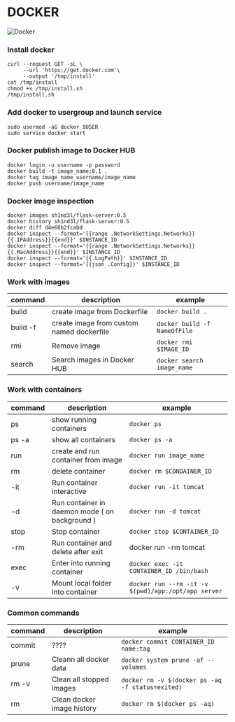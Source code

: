 # DOCKER

![Docker](https://avatars.githubusercontent.com/u/5429470?s=280&v=4)


### Install docker 

````shell
curl --request GET -sL \
     --url 'https;//get.docker.com'\
     --output '/tmp/install'
cat /tmp/install
chmod +x /tmp/install.sh
/tmp/install.sh
````

### Add docker to usergroup and launch service

``` shell
sudo usermod -aG docker $USER
sudo service docker start
```

### Docker publish image to Docker HUB

````shell
docker login -u username -p password
docker build -t image_name:0.1 .
docker tag image_name username/image_name
docker push username/image_name
````

### Docker image inspection

````shell
docker images sh1nd3l/flask-server:0.5 
docker history sh1nd3l/flask-server:0.5 
docker diff d4e68b2fcabd 
docker inspect --format='{{range .NetworkSettings.Networks}}{{.IPAddress}}{{end}}' $INSTANCE_ID
docker inspect --format='{{range .NetworkSettings.Networks}}{{.MacAddress}}{{end}}' $INSTANCE_ID
docker inspect --format='{{.LogPath}}' $INSTANCE_ID
docker inspect --format='{{json .Config}}' $INSTANCE_ID
````

### Work with images

| command  | description                               | example                                 |
|----------|-------------------------------------------|-----------------------------------------|
| build    | create image from Dockerfile              | <code>docker build .</code>             |
| build -f | create image from custom named dockerfile | <code>docker build -f NameOfFile</code> |
| rmi      | Remove image                              | <code>docker rmi $IMAGE_ID</code>       |
| search   | Search images in Docker HUB               | <code>docker search image_name </code>  |

### Work with containers

| command | description                                    | example                                                        |
|---------|------------------------------------------------|----------------------------------------------------------------|
| ps      | show running containers                        | <code>docker ps</code>                                         |
| ps -a   | show all containers                            | <code>docker ps -a </code>                                     |
| run     | create and run container from image            | <code>docker run image_name</code>                             |
| rm      | delete container                               | <code>docker rm $CONDAINER_ID</code>                           |
| -it     | Run container interactive                      | <code>docker run -it tomcat</code>                             |
| -d      | Run container in daemon mode ( on background ) | <code>docker run -d tomcat</code>                              |
| stop    | Stop container                                 | <code>docker stop $CONTAINER_ID </code>                        |
| -rm     | Run container and delete after exit            | docker run -rm tomcat                                          |
| exec    | Enter into running container                   | <code>docker exec -it CONTAINER_ID /bin/bash</code>            |
| -v      | Mount local folder into container              | <code>docker run --rm -it -v $(pwd)/app:/opt/app server</code> |

### Common commands

| command | description                | example                                                     |
|---------|----------------------------|-------------------------------------------------------------|
| commit  | ????                       | <code>docker commit CONTAINER_ID name:tag</code>            |
| prune   | Cleann all docker data     | <code>docker system prune -af --volumes</code>              |
| rm -v   | Clean all stopped images   | <code>docker rm -v $(docker ps -aq -f status=exited)</code> |
| rm      | Clean docker image history | <code>docker rm $(docker ps -aq)</code>                     |
